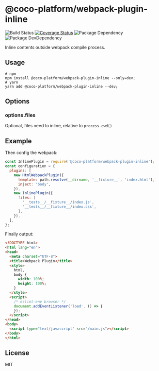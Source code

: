 # @coco-platform/webpack-plugin-inline

![Build Status](https://img.shields.io/travis/coco-platform/webpack-plugin-inline/master.svg?style=flat)
[![Coverage Status](https://coveralls.io/repos/github/coco-platform/webpack-plugin-inline/badge.svg?branch=master)](https://coveralls.io/github/coco-platform/webpack-plugin-inline?branch=master)
![Package Dependency](https://david-dm.org/coco-platform/webpack-plugin-inline.svg?style=flat)
![Package DevDependency](https://david-dm.org/coco-platform/webpack-plugin-inline/dev-status.svg?style=flat)

Inline contents outside webpack compile process.

## Usage

```shell
# npm
npm install @coco-platform/webpack-plugin-inline --only=dev;
# yarn
yarn add @coco-platform/webpack-plugin-inline --dev;
```

## Options

### options.files

Optional, files need to inline, relative to `process.cwd()`

## Example

Then config the webpack:

```javascript
const InlinePlugin = require('@coco-platform/webpack-plugin-inline');
const configuration = {
  plugins: [
    new HtmlWebpackPlugin({
      template: path.resolve(__dirname, '__fixture__', 'index.html'),
      inject: 'body',
    }),
    new InlinePlugin({
      files: [
        '__tests__/__fixture__/index.js',
        '__tests__/__fixture__/index.css',
      ],
    }),
  ],
};
```

Finally output:

```html
<!DOCTYPE html>
<html lang="en">
<head>
  <meta charset="UTF-8">
  <title>Webpack Plugin</title>
  <style>
    html,
    body {
      width: 100%;
      height: 100%;
    }
  </style>
  <script>
    /* eslint-env browser */
    document.addEventListener('load', () => {
    });
  </script>
</head>
<body>
  <script type="text/javascript" src="/main.js"></script>
</body>
</html>
```

## License

MIT
